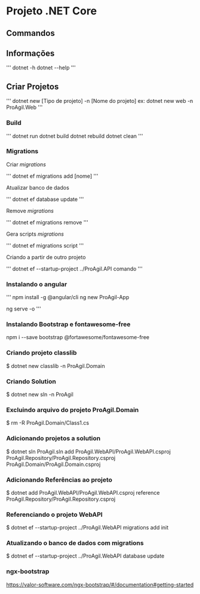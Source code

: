 # Projeto .NET Core

## Commandos

## Informações
'''
dotnet -h
dotnet --help
'''
## Criar Projetos
'''
dotnet new [Tipo de projeto] -n [Nome do projeto]
ex: dotnet new web -n ProAgil.Web
'''
### Build

'''
dotnet run
dotnet build
dotnet rebuild
dotnet clean
'''

### Migrations

Criar _migrations_

'''
dotnet ef migrations add [nome]
'''

Atualizar banco de dados

'''
dotnet ef database update
'''

Remove _migrations_

'''
dotnet ef migrations remove
'''

Gera scripts _migrations_

'''
dotnet ef migrations script
'''

Criando a partir de outro projeto

'''
dotnet ef --startup-project ../ProAgil.API comando
'''
### Instalando o angular
'''
npm install -g @angular/cli
ng new ProAgil-App

ng serve -o
'''

### Instalando Bootstrap e fontawesome-free
npm i  --save bootstrap @fortawesome/fontawesome-free

### Criando projeto classlib
$ dotnet new classlib -n ProAgil.Domain

### Criando Solution
$ dotnet new sln -n ProAgil

### Excluindo arquivo do projeto ProAgil.Domain
$ rm -R ProAgil.Domain/Class1.cs

### Adicionando projetos a solution
$ dotnet sln ProAgil.sln add ProAgil.WebAPI/ProAgil.WebAPI.csproj ProAgil.Repository/ProAgil.Repository.csproj ProAgil.Domain/ProAgil.Domain.csproj

### Adicionando Referências ao projeto
$ dotnet add ProAgil.WebAPI/ProAgil.WebAPI.csproj reference ProAgil.Repository/ProAgil.Repository.csproj

### Referenciando o projeto WebAPI
$ dotnet ef --startup-project ../ProAgil.WebAPI migrations add init

### Atualizando o banco de dados com migrations 
$ dotnet ef --startup-project ../ProAgil.WebAPI database update

### ngx-bootstrap
https://valor-software.com/ngx-bootstrap/#/documentation#getting-started
